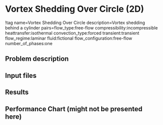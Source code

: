 # Vortex Shedding Over Circle (2D)

!tag name=Vortex Shedding Over Circle
     description=Vortex shedding behind a cylinder
     pairs=flow_type:free-flow
                       compressibility:incompressible
                       heattransfer:isothermal
                       convection_type:forced
                       transient:transient
                       flow_regime:laminar
                       fluid:fictional
                       flow_configuration:free-flow
                       number_of_phases:one

## Problem description

## Input files

## Results

## Performance Chart (might not be presented here)
